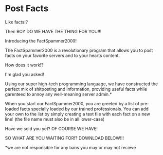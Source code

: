 # Post Facts

Like facts!?

Then BOY DO WE HAVE THE THING FOR YOU!!!

Introducing the FactSpammer2000!

The FactSpammer2000 is a revolutionary program that allows you to post facts on your favorite servers and to your hearts content.

How does it work!?

I'm glad you asked!

Using our super high-tech programming language, we have constructed the perfect mix of shitposting and information, providing useful facts while garenteed to annoy any well-meaning server admin.*

When you start our FactSpammer2000, you are greeted by a list of pre-loaded facts specially loaded by our trained professionals. You can add your own to the list by simply creating a text file with each fact on a new line! (the file name must also be in all lower-case)

Have we sold you yet? OF COURSE WE HAVE!

SO WHAT ARE YOU WAITING FOR!?
DOWNLOAD BELOW!!!

*we are not responsible for any bans you may or may not recieve
